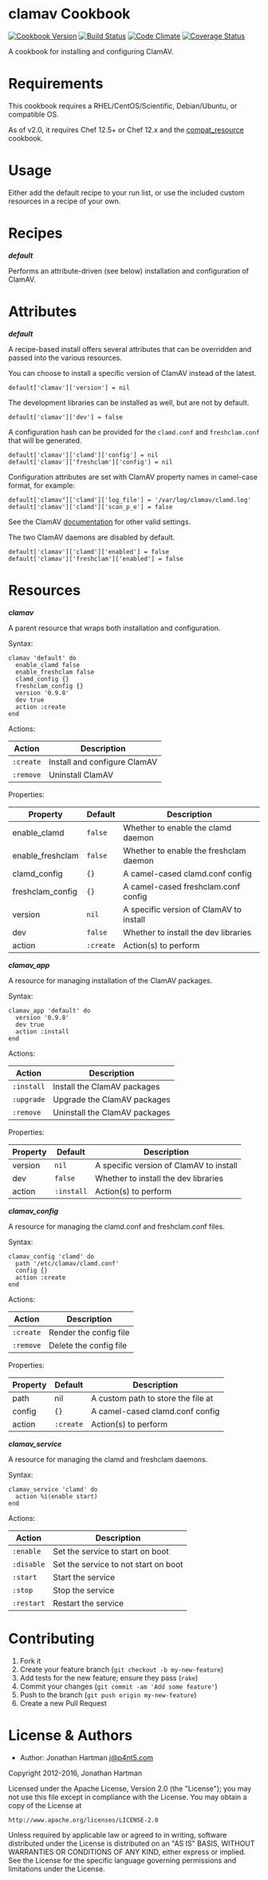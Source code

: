 clamav Cookbook
===============
[![Cookbook Version](http://img.shields.io/cookbook/v/clamav.svg)][cookbook]
[![Build Status](http://img.shields.io/travis/RoboticCheese/clamav-chef.svg)][travis]
[![Code Climate](http://img.shields.io/codeclimate/github/RoboticCheese/clamav-chef.svg)][codeclimate]
[![Coverage Status](http://img.shields.io/coveralls/RoboticCheese/clamav-chef.svg)][coveralls]

[cookbook]: https://supermarket.chef.io/cookbooks/clamav
[travis]: http://travis-ci.org/RoboticCheese/clamav-chef
[codeclimate]: https://codeclimate.com/github/RoboticCheese/clamav-chef
[coveralls]: https://coveralls.io/r/RoboticCheese/clamav-chef

A cookbook for installing and configuring ClamAV.

Requirements
============

This cookbook requires a RHEL/CentOS/Scientific, Debian/Ubuntu, or compatible
OS.

As of v2.0, it requires Chef 12.5+ or Chef 12.x and the
[compat_resource](https://supermarket.chef.io/cookbooks/compat_resource)
cookbook.

Usage
=====
Either add the default recipe to your run list, or use the included custom
resources in a recipe of your own.

Recipes
=======

***default***

Performs an attribute-driven (see below) installation and configuration of
ClamAV.

Attributes
==========

***default***

A recipe-based install offers several attributes that can be overridden and
passed into the various resources.

You can choose to install a specific version of ClamAV instead of the latest.

    default['clamav']['version'] = nil

The development libraries can be installed as well, but are not by default.

    default['clamav']['dev'] = false

A configuration hash can be provided for the `clamd.conf` and `freshclam.conf`
that will be generated.

    default['clamav']['clamd']['config'] = nil
    default['clamav']['freshclam']['config'] = nil

Configuration attributes are set with ClamAV property names in camel-case
format, for example:

    default['clamav"]['clamd']['log_file'] = '/var/log/clamav/clamd.log'
    default['clamav']['clamd']['scan_p_e'] = false

See the ClamAV [documentation](http://www.clamav.net/doc/latest/html/) for
other valid settings.

The two ClamAV daemons are disabled by default.

    default['clamav']['clamd']['enabled'] = false
    default['clamav']['freshclam']['enabled'] = false

Resources
=========

***clamav***

A parent resource that wraps both installation and configuration.

Syntax:

    clamav 'default' do
      enable_clamd false
      enable_freshclam false
      clamd_config {}
      freshclam_config {}
      version '0.9.8'
      dev true
      action :create
    end

Actions:

| Action    | Description                  |
|-----------|------------------------------|
| `:create` | Install and configure ClamAV |
| `:remove` | Uninstall ClamAV             |

Properties:

| Property         | Default   | Description                             |
|------------------|-----------|-----------------------------------------|
| enable_clamd     | `false`   | Whether to enable the clamd daemon      |
| enable_freshclam | `false`   | Whether to enable the freshclam daemon  |
| clamd_config     | `{}`      | A camel-cased clamd.conf config         |
| freshclam_config | `{}`      | A camel-cased freshclam.conf config     |
| version          | `nil`     | A specific version of ClamAV to install |
| dev              | `false`   | Whether to install the dev libraries    |
| action           | `:create` | Action(s) to perform                    |

***clamav_app***

A resource for managing installation of the ClamAV packages.

Syntax:

    clamav_app 'default' do
      version '0.9.8'
      dev true
      action :install
    end

Actions:

| Action     | Description                   |
|------------|-------------------------------|
| `:install` | Install the ClamAV packages   |
| `:upgrade` | Upgrade the ClamAV packages   |
| `:remove`  | Uninstall the ClamAV packages |

Properties:

| Property         | Default    | Description                             |
|------------------|------------|-----------------------------------------|
| version          | `nil`      | A specific version of ClamAV to install |
| dev              | `false`    | Whether to install the dev libraries    |
| action           | `:install` | Action(s) to perform                    |

***clamav_config***

A resource for managing the clamd.conf and freshclam.conf files.

Syntax:

    clamav_config 'clamd' do
      path '/etc/clamav/clamd.conf'
      config {}
      action :create
    end

Actions:

| Action    | Description            |
|-----------|------------------------|
| `:create` | Render the config file |
| `:remove` | Delete the config file |

Properties:

| Property | Default   | Description                             |
|----------|-----------|-----------------------------------------|
| path     | nil       | A custom path to store the file at |
| config   | `{}`      | A camel-cased clamd.conf config         |
| action   | `:create` | Action(s) to perform                    |

***clamav_service***

A resource for managing the clamd and freshclam daemons.

Syntax:

    clamav_service 'clamd' do
      action %i(enable start)
    end

Actions:

| Action     | Description                          |
|------------|--------------------------------------|
| `:enable`  | Set the service to start on boot     |
| `:disable` | Set the service to not start on boot |
| `:start`   | Start the service                    |
| `:stop`    | Stop the service                     |
| `:restart` | Restart the service                  |

Contributing
============

1. Fork it
2. Create your feature branch (`git checkout -b my-new-feature`)
3. Add tests for the new feature; ensure they pass (`rake`)
4. Commit your changes (`git commit -am 'Add some feature'`)
5. Push to the branch (`git push origin my-new-feature`)
6. Create a new Pull Request

License & Authors
=================
- Author: Jonathan Hartman <j@p4nt5.com>

Copyright 2012-2016, Jonathan Hartman

Licensed under the Apache License, Version 2.0 (the "License");
you may not use this file except in compliance with the License.
You may obtain a copy of the License at

    http://www.apache.org/licenses/LICENSE-2.0

Unless required by applicable law or agreed to in writing, software
distributed under the License is distributed on an "AS IS" BASIS,
WITHOUT WARRANTIES OR CONDITIONS OF ANY KIND, either express or implied.
See the License for the specific language governing permissions and
limitations under the License.
